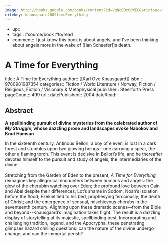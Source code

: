 ```yaml
---
image: http://books.google.com/books/content?id=VgNcQDcCgWEC&printsec=frontcover&img=1&zoom=1&edge=curl&imgtk=AFLRE70acNSKfkHzoAFmb6G3QtM2rgAib77csiUMLFwVu3BKoDWnmpZIAFJnu57bQLq-YE-BSVhYZEuyjdMFd8ZQ3v2Ljf1JdfYeGaMFVF618GxfcHKVVY6vQg_CoobpvEUPlAHw-ZYX&source=gbs_api
citekey: knausgaard2009timeEverything
---
```


- up:: 
- tags:: #source/book #to/read 
- comment:: I just know this book is about angels, and I've been thinking about angels more in the wake of [[Ian Schaefer]]s death.

# A Time for Everything

title:: A Time for Everything
author:: [[Karl Ove Knausgaard]]
isbn:: 9780981987354
categories:: Fiction / World Literature / Norway, Fiction / Religious, Fiction / Visionary & Metaphysical
publisher:: Steerforth Press
pageCount:: 499
url::
datePublished:: 2004
dateRead:: 

## Abstract 

**A spellbinding pursuit of divine mysteries from the celebrated author of _My Struggle_, whose dazzling prose and landscapes evoke Nabokov and Knut Hamsun**  
  
In the sixteenth century, Antinous Bellori, a boy of eleven, is lost in a dark forest and stumbles upon two glowing beings—one carrying a spear, the other a flaming torch. This event is decisive in Bellori’s life, and he thereafter devotes himself to the pursuit and study of angels, the intermediaries of the divine.  
   
Stretching from the Garden of Eden to the present, _A Time for Everything_ reimagines key allegorical encounters between humans and angels: the glow of the cherubim watching over Eden; the profound love between Cain and Abel despite their differences; Lot’s shame in Sodom; Noah’s isolation before the flood; Ezekiel tied to his bed, prophesying ferociously; the death of Christ; and the emergence of sensual, mischievous cherubs in the seventeenth century. Alighting upon these dramatic scenes—from the Bible and beyond--Knausgaard’s imagination takes flight. The result is a dazzling display of storytelling at its majestic, spellbinding best. Incorporating and challenging tradition, legend, and the Apocrypha, these penetrating glimpses hazard chilling questions: can the nature of the divine undergo change, and can the immortal perish?

